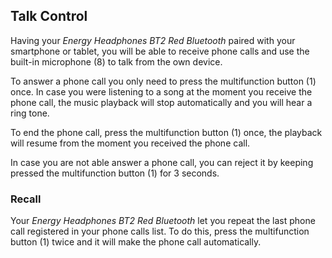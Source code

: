 ## Talk Control

Having your *Energy Headphones BT2 Red Bluetooth* paired with your smartphone or tablet, you will be able to receive phone calls and use the built-in microphone (8) to talk from the own device.

To answer a phone call you only need to press the multifunction button (1) once. In case you were listening to a song at the moment you receive the phone call, the music playback will stop automatically and you will hear a ring tone.

To end the phone call, press the multifunction button (1) once, the playback will resume from the moment you received the phone call.

In case you are not able answer a phone call, you can reject it by keeping pressed the multifunction button (1) for 3 seconds.

### Recall

Your *Energy Headphones BT2 Red Bluetooth* let you repeat the last phone call registered in your phone calls list. To do this, press the multifunction button (1) twice and it will make the phone call automatically.
